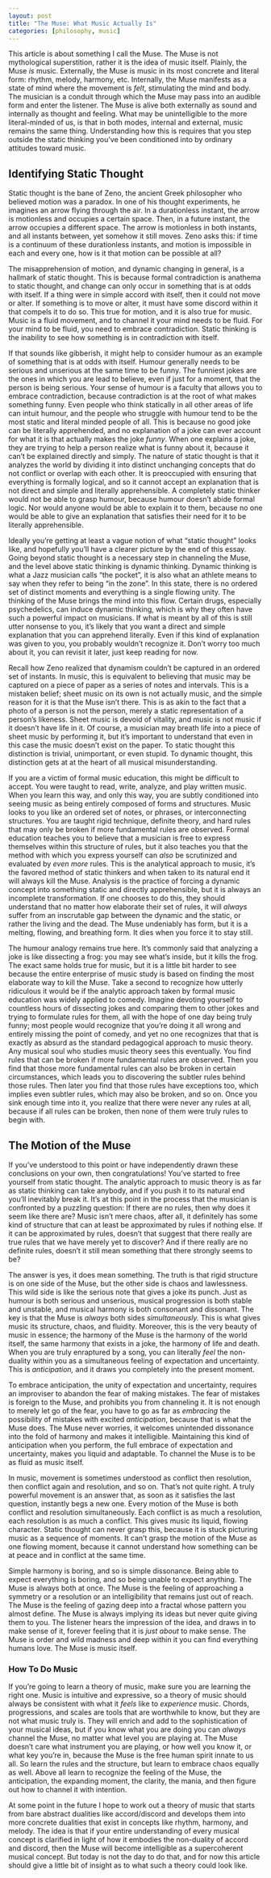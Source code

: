 ```yaml
---
layout: post
title: "The Muse: What Music Actually Is"
categories: [philosophy, music]
---
```


This article is about something I call the Muse. The Muse is not mythological superstition, rather it is the idea of music itself. Plainly, the Muse *is* music. Externally, the Muse is music in its most concrete and literal form: rhythm, melody, harmony, etc. Internally, the Muse manifests as a state of mind where the movement is *felt*, stimulating the mind and body. The musician is a conduit through which the Muse may pass into an audible form and enter the listener. The Muse is alive both externally as sound and internally as thought and feeling. What may be unintelligible to the more literal-minded of us, is that in both modes, internal and external, music remains the same thing. Understanding how this is requires that you step outside the static thinking you’ve been conditioned into by ordinary attitudes toward music.

<!--more-->

## Identifying Static Thought

Static thought is the bane of Zeno, the ancient Greek philosopher who believed motion was a paradox. In one of his thought experiments, he imagines an arrow flying through the air. In a durationless instant, the arrow is motionless and occupies a certain space. Then, in a future instant, the arrow occupies a different space. The arrow is motionless in both instants, and all instants between, yet somehow it still moves. Zeno asks this: if time is a continuum of these durationless instants, and motion is impossible in each and every one, how is it that motion can be possible at all?

The misapprehension of motion, and dynamic changing in general, is a hallmark of static thought. This is because formal contradiction is anathema to static thought, and change can only occur in something that is at odds with itself. If a thing were in simple accord with itself, then it could not move or alter. If something is to move or alter, it must have some discord within it that compels it to do so. This true for motion, and it is also true for music. Music is a fluid movement, and to channel it your mind needs to be fluid. For your mind to be fluid, you need to embrace contradiction. Static thinking is the inability to see how something is in contradiction with itself.

If that sounds like gibberish, it might help to consider humour as an example of something that is at odds with itself. Humour generally needs to be serious and unserious at the same time to be funny. The funniest jokes are the ones in which you are lead to believe, even if just for a moment, that the person is being serious. Your sense of humour is a faculty that allows you to embrace contradiction, because contradiction is at the root of what makes something funny. Even people who think statically in all other areas of life can intuit humour, and the people who struggle with humour tend to be the most static and literal minded people of all. This is because no good joke can be literally apprehended, and no explanation of a joke can ever account for what it is that actually makes the joke *funny*. When one explains a joke, they are trying to help a person realize what is funny about it, because it can’t be explained directly and simply. The nature of static thought is that it analyzes the world by dividing it into distinct unchanging concepts that do not conflict or overlap with each other. It is preoccupied with ensuring that everything is formally logical, and so it cannot accept an explanation that is not direct and simple and literally apprehensible. A completely static thinker would not be able to grasp humour, because humour doesn’t abide formal logic. Nor would anyone would be able to explain it to them, because no one would be able to give an explanation that satisfies their need for it to be literally apprehensible.

Ideally you’re getting at least a vague notion of what “static thought” looks like, and hopefully you’ll have a clearer picture by the end of this essay. Going beyond static thought is a necessary step in channeling the Muse, and the level above static thinking is dynamic thinking. Dynamic thinking is what a Jazz musician calls “the pocket”, it is also what an athlete means to say when they refer to being “in the zone”. In this state, there is no ordered set of distinct moments and everything is a single flowing unity. The thinking of the Muse brings the mind into this flow.  Certain drugs, especially psychedelics, can induce dynamic thinking, which is why they often have such a powerful impact on musicians. If what is meant by all of this is still utter nonsense to you, it’s likely that you want a direct and simple explanation that you can apprehend literally. Even if this kind of explanation was given to you, you probably wouldn’t recognize it. Don’t worry too much about it, you can revisit it later, just keep reading for now.

Recall how Zeno realized that dynamism couldn’t be captured in an ordered set of instants. In music, this is equivalent to believing that music may be captured on a piece of paper as a series of notes and intervals. This is a mistaken belief; sheet music on its own is not actually music, and the simple reason for it is that the Muse isn’t there. This is as akin to the fact that a photo of a person is not the person, merely a static representation of a person’s likeness. Sheet music is devoid of vitality, and music is not music if it doesn’t have life in it. Of course, a musician may breath life into a piece of sheet music by performing it, but it’s important to understand that even in this case the music doesn’t exist on the paper. To static thought this distinction is trivial, unimportant, or even stupid. To dynamic thought, this distinction gets at at the heart of all musical misunderstanding.

If you are a victim of formal music education, this might be difficult to accept. You were taught to read, write, analyze, and play written music. When you learn this way, and only this way, you are subtly conditioned into seeing music as being entirely composed of forms and structures. Music looks to you like an ordered set of notes, or phrases, or interconnecting structures. You are taught rigid technique, definite theory, and hard rules that may only be broken if more fundamental rules are observed. Formal education teaches you to believe that a musician is free to express themselves within this structure of rules, but it also teaches you that the method with which you express yourself can *also* be scrutinized and evaluated by *even more* rules. This is the analytical approach to music, it’s the favored method of static thinkers and when taken to its natural end it will always kill the Muse. Analysis is the practice of forcing a dynamic concept into something static and directly apprehensible, but it is always an incomplete transformation. If one chooses to do this, they should understand that no matter how elaborate their set of rules, it will *always* suffer from an inscrutable gap between the dynamic and the static, or rather the living and the dead. The Muse undeniably has form, but it is a melting, flowing, and breathing form. It dies when you force it to stay still.

The humour analogy remains true here. It’s commonly said that analyzing a joke is like dissecting a frog: you may see what’s inside, but it kills the frog. The exact same holds true for music, but it is a little bit harder to see because the entire enterprise of music study is based on finding the most elaborate way to kill the Muse. Take a second to recognize how utterly ridiculous it would be if the analytic approach taken by formal music education was widely applied to comedy. Imagine devoting yourself to countless hours of dissecting jokes and comparing them to other jokes and trying to formulate rules for them, all with the hope of one day being truly funny; most people would recognize that you’re doing it all wrong and entirely missing the point of comedy, and yet no one recognizes that that is exactly as absurd as the standard pedagogical approach to music theory. Any musical soul who studies music theory sees this eventually. You find rules that can be broken if more fundamental rules are observed. Then you find that those more fundamental rules can also be broken in certain circumstances, which leads you to discovering the subtler rules behind those rules. Then later you find that those rules have exceptions too, which implies even subtler rules, which may also be broken, and so on. Once you sink enough time into it, you realize that there were never any rules at all, because if all rules can be broken, then none of them were truly rules to begin with.

## The Motion of the Muse

If you’ve understood to this point or have independently drawn these conclusions on your own, then congratulations! You’ve started to free yourself from static thought. The analytic approach to music theory is as far as static thinking can take anybody, and if you push it to its natural end you’ll inevitably break it. It’s at this point in the process that the musician is confronted by a puzzling question: If there are no rules, then why does it seem like there are? Music isn’t mere chaos, after all, it definitely has some kind of structure that can at least be approximated by rules if nothing else. If it can be approximated by rules, doesn’t that suggest that there really are true rules that we have merely yet to discover? And if there really are no definite rules, doesn’t it still mean something that there strongly seems to be?

The answer is yes, it does mean something. The truth is that rigid structure is on one side of the Muse, but the other side is chaos and lawlessness. This wild side is like the serious note that gives a joke its punch. Just as humour is both serious and unserious, musical progression is both stable and unstable, and musical harmony is both consonant and dissonant. The key is that the Muse is *always* both sides *simultaneously.* This is what gives music its structure, chaos, and fluidity. Moreover, this is the very beauty of music in essence; the harmony of the Muse is the harmony of the world itself, the same harmony that exists in a joke, the harmony of life and death. When you are truly enraptured by a song, you can literally *feel* the non-duality within you as a simultaneous feeling of expectation and uncertainty. This is *anticipation,* and it draws you completely into the present moment.

To embrace anticipation, the unity of expectation and uncertainty, requires an improviser to abandon the fear of making mistakes. The fear of mistakes is foreign to the Muse, and prohibits you from channeling it. It is not enough to merely let go of the fear, you have to go as far as *embracing* the possibility of mistakes with excited *anticipation*, because that is what the Muse does. The Muse never worries, it welcomes unintended dissonance into the fold of harmony and makes it intelligible. Maintaining this kind of anticipation when you perform, the full embrace of expectation and uncertainty, makes you liquid and adaptable. To channel the Muse is to be as fluid as music itself.

In music, movement is sometimes understood as conflict then resolution, then conflict again and resolution, and so on. That’s not quite right. A truly powerful movement is an answer that, as soon as it satisfies the last question, instantly begs a new one. Every motion of the Muse is both conflict and resolution simultaneously. Each conflict is as much a resolution, each resolution is as much a conflict. This gives music its liquid, flowing character. Static thought can never grasp this, because it is stuck picturing music as a sequence of moments. It can’t grasp the motion of the Muse as one flowing moment, because it cannot understand how something can be at peace and in conflict at the same time.

Simple harmony is boring, and so is simple dissonance. Being able to expect everything is boring, and so being unable to expect anything. The Muse is always both at once. The Muse is the feeling of approaching a symmetry or a resolution or an intelligibility that remains just out of reach. The Muse is the feeling of gazing deep into a fractal whose pattern you almost define. The Muse is always implying its ideas but never quite giving them to you. The listener hears the impression of the idea, and draws in to make sense of it, forever feeling that it is *just about* to make sense. The Muse is order and wild madness and deep within it you can find everything humans love. The Muse is music itself.

### How To Do Music

If you’re going to learn a theory of music, make sure you are learning the right one. Music is intuitive and expressive, so a theory of music should always be consistent with what it *feels* like to *experience* music. Chords, progressions, and scales are tools that are worthwhile to know, but they are not what music truly is. They will enrich and add to the sophistication of your musical ideas, but if you know what you are doing you can *always* channel the Muse, no matter what level you are playing at. The Muse doesn’t care what instrument you are playing, or how well you know it, or what key you’re in, because the Muse is the free human spirit innate to us all. So learn the rules and the structure, but learn to embrace chaos equally as well. Above all learn to recognize the feeling of the Muse, the anticipation, the expanding moment, the clarity, the mania, and then figure out how to channel it with intention.

At some point in the future I hope to work out a theory of music that starts from bare abstract dualities like accord/discord and develops them into more concrete dualities that exist in concepts like rhythm, harmony, and melody. The idea is that if your entire understanding of every musical concept is clarified in light of how it embodies the non-duality of accord and discord, then the Muse will become intelligible as a supercoherent musical concept. But today is not the day to do that, and for now this article should give a little bit of insight as to what such a theory could look like.